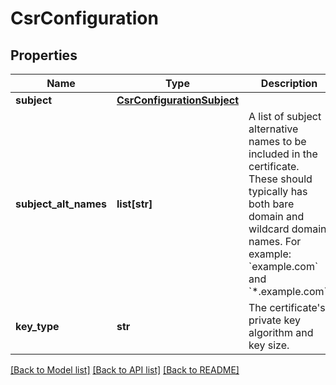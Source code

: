 # CsrConfiguration

## Properties
Name | Type | Description | Notes
------------ | ------------- | ------------- | -------------
**subject** | [**CsrConfigurationSubject**](CsrConfigurationSubject.md) |  | 
**subject_alt_names** | **list[str]** | A list of subject alternative names to be included in the certificate. These should typically has both bare domain and wildcard domain names. For example: &#x60;example.com&#x60; and &#x60;*.example.com&#x60;.  | [optional] 
**key_type** | **str** | The certificate&#39;s private key algorithm and key size. | [optional] 

[[Back to Model list]](../README.md#documentation-for-models) [[Back to API list]](../README.md#documentation-for-api-endpoints) [[Back to README]](../README.md)


